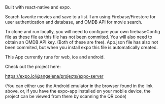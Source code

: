 Built with react-native and expo.

Search favorite movies and save to a list. I am using Firebase/Firestore for user authentication and database, and OMDB API for movie search.

To clone and run locally, you will need to configure your own firebaseConfig file as these file as this file has not been commited. You will also need to obtain an OMDB API key. (Both of these are free). App.json file has also not been commited, but when you install expo this file is automatically created.

This App currently runs for web, ios and android.

Check out the project here:

https://expo.io/@angelena/projects/expo-server

(You can either use the Android emulator in the browser found in the link above, or, if you have the expo-app installed on your mobile device, the project can be viewed from there by scanning the QR code)
